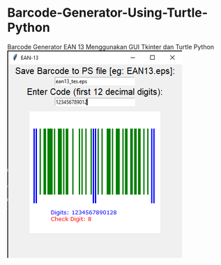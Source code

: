 # Barcode-Generator-Using-Turtle-Python
Barcode Generator EAN 13 Menggunakan GUI Tkinter dan Turtle Python
![Screenshot Program](./ss_program.png)

